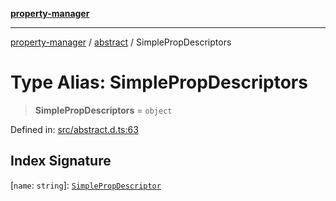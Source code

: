 [**property-manager**](../../README.md)

***

[property-manager](../../modules.md) / [abstract](../README.md) / SimplePropDescriptors

# Type Alias: SimplePropDescriptors

> **SimplePropDescriptors** = `object`

Defined in: [src/abstract.d.ts:63](https://github.com/snowyu/property-manager.js/blob/7cecb27374754b743733e81c6027a17dd0c349c2/src/abstract.d.ts#L63)

## Index Signature

\[`name`: `string`\]: [`SimplePropDescriptor`](SimplePropDescriptor.md)

